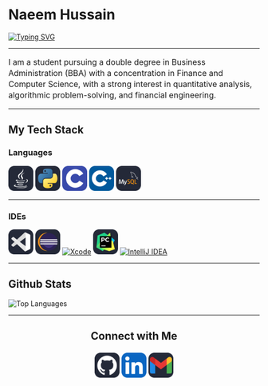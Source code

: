 # Naeem Hussain

[![Typing SVG](https://readme-typing-svg.demolab.com?font=Fira+Code&weight=700&size=27&duration=2000&pause=1000&color=0953F7&vCenter=true&width=435&lines=Aspiring+Quant+Developer;Aspiring+Software+Engineer)](https://git.io/typing-svg)


---

<p align="left" style="font-size:16px; line-height:22px;">
I am a student pursuing a double degree in Business Administration (BBA) with a concentration in Finance and Computer Science, with a strong interest in quantitative analysis, algorithmic problem-solving, and financial engineering. 

---

## My Tech Stack

### Languages
<!-- If we don't want to use links. For ex: Clicking Java Icon takes you to java.com
<p >
      <a href="https://skillicons.dev">
        <img src="https://skillicons.dev/icons?i=java,python,c,cpp,mysql,html" />
      </a>
</p>
-->
<p align="left">
  <a href="https://www.java.com/en/" target="_blank">
   <img src="https://github.com/tandpfun/skill-icons/blob/main/icons/Java-Dark.svg" alt="Java" width="50" height="50"/></a>
  <a href="https://www.python.org/" target="_blank">
   <img src="https://github.com/tandpfun/skill-icons/blob/main/icons/Python-Dark.svg" alt="Python" width="50" height="50"/></a>
  <a href="https://en.wikipedia.org/wiki/C_(programming_language)" target="_blank">
   <img src="https://github.com/tandpfun/skill-icons/blob/main/icons/C.svg" alt="C" width="50" height="50"/></a>
  <a href="https://en.wikipedia.org/wiki/C%2B%2B" target="_blank">
   <img src="https://github.com/tandpfun/skill-icons/blob/main/icons/CPP.svg" alt="C++" width="50" height="50"/></a>
  <a href="https://www.mysql.com/" target="_blank">
   <img src="https://github.com/tandpfun/skill-icons/blob/main/icons/MySQL-Dark.svg" alt="MySQL" width="50" height="50"/></a>
</p>


---

### IDEs
<p align="left">
  <a href="https://code.visualstudio.com/" target="_blank"><img src="https://github.com/tandpfun/skill-icons/blob/main/icons/VSCode-Dark.svg" alt="VS Code" width="50" height="50"/></a>
  <a href="https://www.eclipse.org/" target="_blank"><img src="https://github.com/tandpfun/skill-icons/blob/main/icons/Eclipse-Dark.svg" alt="Eclipse" width="50" height="50"/></a>
  <a href="https://developer.apple.com/xcode/" target="_blank"><img src="https://raw.githubusercontent.com/marwin1991/profile-technology-icons/refs/heads/main/icons/xcode.png" alt="Xcode" width="50" height="50"/></a>
  <a href="https://www.jetbrains.com/pycharm/" target="_blank"><img src="https://github.com/tandpfun/skill-icons/blob/main/icons/PyCharm-Dark.svg" alt="PyCharm" width="50" height="50"/></a>
  <a href="https://www.jetbrains.com/idea/" target="_blank"><img src="https://raw.githubusercontent.com/marwin1991/profile-technology-icons/refs/heads/main/icons/intellij.png" alt="IntelliJ IDEA" width="50" height="50"/></a>
</p>

---

## Github Stats

<p align="left">
  <img src="https://github-readme-stats.vercel.app/api/top-langs/?username=NaeemHussainN&langs_count=8&hide_border=true&layout=compact&theme=radical" alt="Top Languages" />
</p>

---

## <p align="center">Connect with Me</p>
<p align="center">
  <a href="https://github.com/NaeemHussainN" target="_blank"><img src="https://github.com/tandpfun/skill-icons/blob/main/icons/Github-Dark.svg" width="50" height="50" alt="GitHub" /></a>
  <a href="https://www.linkedin.com/in/naeemhussain-" target="_blank"><img src="https://github.com/tandpfun/skill-icons/blob/main/icons/LinkedIn.svg" width="50" height="50" alt="LinkedIn" /></a>
  <a href="mailto:n.hussainm.05@gmail.com" target="_blank"><img src="https://github.com/tandpfun/skill-icons/blob/main/icons/Gmail-Dark.svg" width="50" height="50" alt="Gmail" /></a>
</p>
